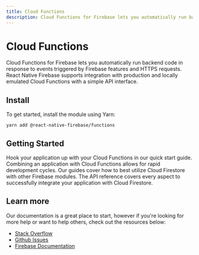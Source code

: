 ```yaml
---
title: Cloud Functions
description: Cloud Functions for Firebase lets you automatically run backend code in response to events triggered by Firebase features and HTTPS requests. 
---
```


# Cloud Functions

Cloud Functions for Firebase lets you automatically run backend code in response to events triggered by Firebase features and HTTPS requests.
React Native Firebase supports integration with production and locally emulated Cloud Functions with a simple API interface. 

<Youtube id="vr0Gfvp5v1A" />

## Install

To get started, install the module using Yarn:

```
yarn add @react-native-firebase/functions
```

## Getting Started

<Grid>
	<Block
		icon="build"
		color="#ffc107"
		title="Quick Start"
		to="/{{ version }}/functions/quick-start"
	>
    Hook your application up with your Cloud Functions in our quick start guide.
	</Block>
	<Block
		icon="school"
		color="#4CAF50"
		title="Guides"
		to="/guides?tag=functions"
	>
    Combining an application with Cloud Functions allows for rapid development cycles. Our guides
    cover how to best utilize Cloud Firestore with other Firebase modules.
	</Block>
  <Block
		icon="layers"
		color="#03A9F4"
		title="Reference"
		to="/{{ version }}/firestore/reference"
	>
    The API reference covers every aspect to successfully integrate your application with
    Cloud Firestore.
	</Block>
</Grid>

## Learn more

Our documentation is a great place to start, however if you're looking for more help or want to help others, 
check out the resources below:

- [Stack Overflow](https://stackoverflow.com/questions/tagged/react-native-firebase-functions)
- [Github Issues](https://github.com/invertase/react-native-firebase/issues?utf8=%E2%9C%93&q=is%3Aissue+sort%3Aupdated-desc+label%3Afunctions+)
- [Firebase Documentation](https://firebase.google.com/docs/functions?utm_source=invertase&utm_medium=react-native-firebase&utm_campaign=functions)
